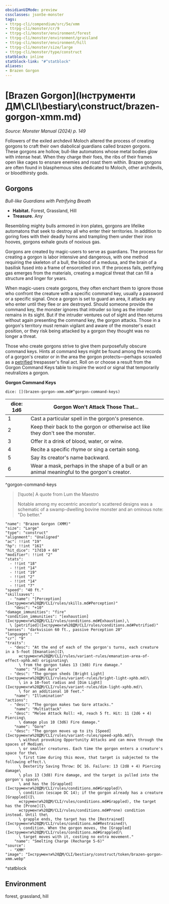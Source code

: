 ```yaml
---
obsidianUIMode: preview
cssclasses: json5e-monster
tags:
- ttrpg-cli/compendium/src/5e/xmm
- ttrpg-cli/monster/cr/9
- ttrpg-cli/monster/environment/forest
- ttrpg-cli/monster/environment/grassland
- ttrpg-cli/monster/environment/hill
- ttrpg-cli/monster/size/large
- ttrpg-cli/monster/type/construct
statblock: inline
statblock-link: "#^statblock"
aliases:
- Brazen Gorgon
---
```

# [Brazen Gorgon](Інструменти ДМ\CLI\bestiary\construct/brazen-gorgon-xmm.md)
*Source: Monster Manual (2024) p. 149*  

Followers of the exiled archdevil Moloch altered the process of creating gorgons to craft their own diabolical guardians called brazen gorgons. These gorgons are hollow, bull-like automatons whose metal bodies glow with intense heat. When they charge their foes, the ribs of their frames open like cages to ensnare enemies and roast them within. Brazen gorgons are often found in blasphemous sites dedicated to Moloch, other archdevils, or bloodthirsty gods.

## Gorgons

*Bull-like Guardians with Petrifying Breath*

- **Habitat.** Forest, Grassland, Hill  
- **Treasure.** Any  

Resembling mighty bulls armored in iron plates, gorgons are lifelike automatons that seek to destroy all who enter their territories. In addition to goring foes with their deadly horns and trampling them under their iron hooves, gorgons exhale gouts of noxious gas.

Gorgons are created by magic-users to serve as guardians. The process for creating a gorgon is labor intensive and dangerous, with one method requiring the skeleton of a bull, the blood of a medusa, and the brain of a basilisk fused into a frame of ensorcelled iron. If the process fails, petrifying gas emerges from the materials, creating a magical threat that can fill a structure and linger for years.

When magic-users create gorgons, they often enchant them to ignore those who confront the creature with a specific command key, usually a password or a specific signal. Once a gorgon is set to guard an area, it attacks any who enter until they flee or are destroyed. Should someone provide the command key, the monster ignores that intruder so long as the intruder remains in its sight. But if the intruder ventures out of sight and then returns without again presenting the command key, the gorgon attacks. Those in a gorgon's territory must remain vigilant and aware of the monster's exact position, or they risk being attacked by a gorgon they thought was no longer a threat.

Those who create gorgons strive to give them purposefully obscure command keys. Hints at command keys might be found among the records of a gorgon's creator or in the area the gorgon protects—perhaps scrawled as a [petrified](Інструменти%20ДМ/CLI/rules/conditions.md#Petrified) trespasser's final act. Roll on or choose a result from the Gorgon Command Keys table to inspire the word or signal that temporarily neutralizes a gorgon.

**Gorgon Command Keys**

`dice: [](brazen-gorgon-xmm.md#^gorgon-command-keys)`

| dice: 1d6 | Gorgon Won't Attack Those That... |
|-----------|-----------------------------------|
| 1 | Cast a particular spell in the gorgon's presence. |
| 2 | Keep their back to the gorgon or otherwise act like they don't see the monster. |
| 3 | Offer it a drink of blood, water, or wine. |
| 4 | Recite a specific rhyme or sing a certain song. |
| 5 | Say its creator's name backward. |
| 6 | Wear a mask, perhaps in the shape of a bull or an animal meaningful to the gorgon's creator. |
^gorgon-command-keys

> [!quote] A quote from Lum the Maestro  
> 
> Notable among my eccentric ancestor's scattered designs was a schematic of a swamp-dwelling bovine monster and an ominous note: "Do better."


```statblock
"name": "Brazen Gorgon (XMM)"
"size": "Large"
"type": "construct"
"alignment": "Unaligned"
"ac": !!int "19"
"hp": !!int "161"
"hit_dice": "17d10 + 68"
"modifier": !!int "2"
"stats":
  - !!int "18"
  - !!int "14"
  - !!int "19"
  - !!int "2"
  - !!int "14"
  - !!int "7"
"speed": "40 ft."
"skillsaves":
  - "name": "[Perception](Інструменти%20ДМ/CLI/rules/skills.md#Perception)"
    "desc": "+10"
"damage_immunities": "fire"
"condition_immunities": "[exhaustion](Інструменти%20ДМ/CLI/rules/conditions.md#Exhaustion),\
  \ [petrified](Інструменти%20ДМ/CLI/rules/conditions.md#Petrified)"
"senses": "darkvision 60 ft., passive Perception 20"
"languages": ""
"cr": "9"
"traits":
  - "desc": "At the end of each of the gorgon's turns, each creature in a 5-foot [Emanation](І\
      нструменти%20ДМ/CLI/rules/variant-rules/emanation-area-of-effect-xphb.md) originating\
      \ from the gorgon takes 13 (3d8) Fire damage."
    "name": "Flame Aura"
  - "desc": "The gorgon sheds [Bright Light](Інструменти%20ДМ/CLI/rules/variant-rules/bright-light-xphb.md)\
      \ in a 10-foot radius and [Dim Light](Інструменти%20ДМ/CLI/rules/variant-rules/dim-light-xphb.md)\
      \ for an additional 10 feet."
    "name": "Illumination"
"actions":
  - "desc": "The gorgon makes two Gore attacks."
    "name": "Multiattack"
  - "desc": "Melee Attack Roll: +8, reach 5 ft. Hit: 11 (2d6 + 4) Piercing\
      \ damage plus 10 (3d6) Fire damage."
    "name": "Gore"
  - "desc": "The gorgon moves up to its [Speed](Інструменти%20ДМ/CLI/rules/variant-rules/speed-xphb.md)\
      \ without provoking Opportunity Attacks and can move through the spaces of Medium\
      \ or smaller creatures. Each time the gorgon enters a creature's space for the\
      \ first time during this move, that target is subjected to the following effect.\
      \ Dexterity Saving Throw: DC 16. Failure: 13 (2d8 + 4) Piercing damage\
      \ plus 13 (3d8) Fire damage, and the target is pulled into the gorgon's space\
      \ and has the [Grappled](Інструменти%20ДМ/CLI/rules/conditions.md#Grappled)\
      \ condition (escape DC 14); if the gorgon already has a creature [Grappled](І\
      нструменти%20ДМ/CLI/rules/conditions.md#Grappled), the target has the [Prone](І\
      нструменти%20ДМ/CLI/rules/conditions.md#Prone) condition instead. Until the\
      \ grapple ends, the target has the [Restrained](Інструменти%20ДМ/CLI/rules/conditions.md#Restrained)\
      \ condition. When the gorgon moves, the [Grappled](Інструменти%20ДМ/CLI/rules/conditions.md#Grappled)\
      \ target moves with it, costing no extra movement."
    "name": "Smelting Charge (Recharge 5-6)"
"source":
  - "XMM"
"image": "Інструменти%20ДМ/CLI/bestiary/construct/token/brazen-gorgon-xmm.webp"
```
^statblock

## Environment

forest, grassland, hill